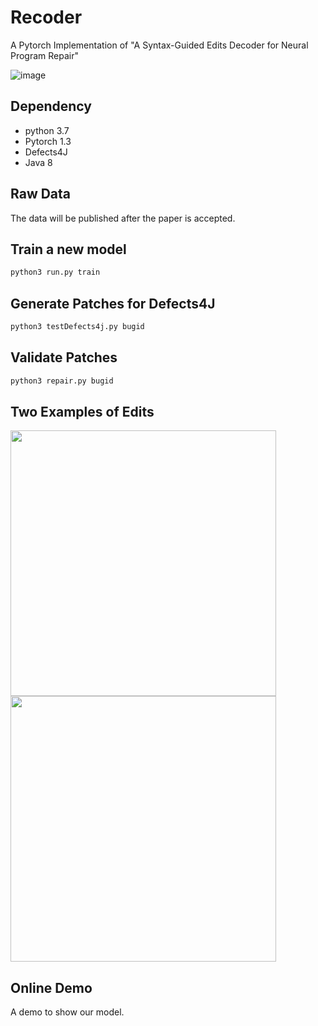 # Recoder
A Pytorch Implementation of "A Syntax-Guided Edits Decoder for Neural Program Repair"

![image](https://github.com/FSE2021anonymous/Recoder/blob/master/picture/overviewmodel.png)

## Dependency
* python 3.7
* Pytorch 1.3
* Defects4J
* Java 8

## Raw Data
The data will be published after the paper is accepted.
## Train a new model
```python
python3 run.py train
```
## Generate Patches for Defects4J
```python
python3 testDefects4j.py bugid
```
## Validate Patches
```python
python3 repair.py bugid
```
## Two Examples of Edits
<img src="https://github.com/FSE2021anonymous/Recoder/blob/master/picture/Insert.png" width="425"/>                                                                       <img src="https://github.com/FSE2021anonymous/Recoder/blob/master/picture/Modify.png" width="425"/> 

## Online Demo
A demo to show our model.
